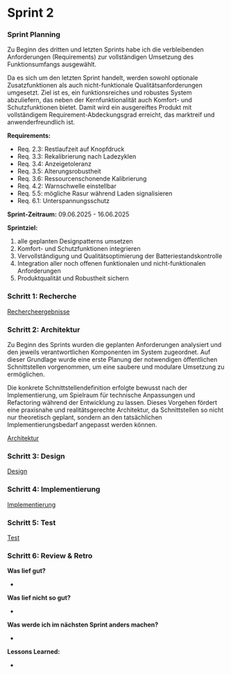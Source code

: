 # Sprint 2

### Sprint Planning

Zu Beginn des dritten und letzten Sprints habe ich die verbleibenden Anforderungen (Requirements) zur vollständigen
Umsetzung des Funktionsumfangs ausgewählt.

Da es sich um den letzten Sprint handelt, werden sowohl optionale Zusatzfunktionen als auch nicht-funktionale
Qualitätsanforderungen umgesetzt. Ziel ist es, ein funktionsreiches und robustes System abzuliefern, das neben der
Kernfunktionalität auch Komfort- und Schutzfunktionen bietet. Damit wird ein ausgereiftes Produkt mit vollständigem
Requirement-Abdeckungsgrad erreicht, das marktreif und anwenderfreundlich ist.

**Requirements:**

- Req. 2.3: Restlaufzeit auf Knopfdruck
- Req. 3.3: Rekalibrierung nach Ladezyklen
- Req. 3.4: Anzeigetoleranz
- Req. 3.5: Alterungsrobustheit
- Req. 3.6: Ressourcenschonende Kalibrierung
- Req. 4.2: Warnschwelle einstellbar
- Req. 5.5: mögliche Rasur während Laden signalisieren
- Req. 6.1: Unterspannungsschutz

**Sprint-Zeitraum:** 09.06.2025 - 16.06.2025

**Sprintziel:**

1. alle geplanten Designpatterns umsetzen
2. Komfort- und Schutzfunktionen integrieren
3. Vervollständigung und Qualitätsoptimierung der Batteriestandskontrolle
4. Integration aller noch offenen funktionalen und nicht-funktionalen Anforderungen
5. Produktqualität und Robustheit sichern

### Schritt 1: Recherche

[Rechercheergebnisse](../referenziert/Rechercheergebnisse.md#sprint-3)

### Schritt 2: Architektur

Zu Beginn des Sprints wurden die geplanten Anforderungen analysiert und den jeweils verantwortlichen Komponenten im
System zugeordnet. Auf dieser Grundlage wurde eine erste Planung der notwendigen öffentlichen Schnittstellen
vorgenommen, um eine saubere und modulare Umsetzung zu ermöglichen.

Die konkrete Schnittstellendefinition erfolgte bewusst nach der Implementierung, um Spielraum für technische Anpassungen
und Refactoring während der Entwicklung zu lassen. Dieses Vorgehen fördert eine praxisnahe und realitätsgerechte
Architektur, da Schnittstellen so nicht nur theoretisch geplant, sondern an den tatsächlichen Implementierungsbedarf
angepasst werden können.

[Architektur](Architektur3.md)

### Schritt 3: Design

[Design](Design3.md)

### Schritt 4: Implementierung

[Implementierung](Implementierung3.md)

### Schritt 5: Test

[Test](Test3.md)

### Schritt 6: Review & Retro

**Was lief gut?**

-

**Was lief nicht so gut?**

-

**Was werde ich im nächsten Sprint anders machen?**

-

**Lessons Learned:**

- 

